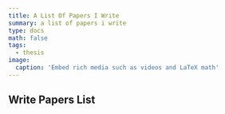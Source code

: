 ```yaml
---
title: A List Of Papers I Write
summary: a list of papers i write
type: docs
math: false
tags:
  - thesis
image:
  caption: 'Embed rich media such as videos and LaTeX math'
---
```

## Write Papers List




